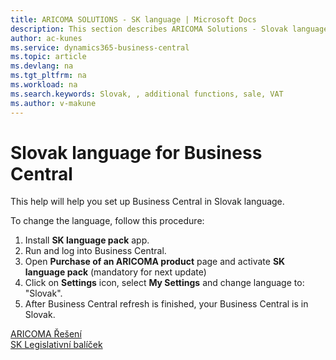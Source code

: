 ```yaml
---
title: ARICOMA SOLUTIONS - SK language | Microsoft Docs
description: This section describes ARICOMA Solutions - Slovak language
author: ac-kunes
ms.service: dynamics365-business-central
ms.topic: article
ms.devlang: na
ms.tgt_pltfrm: na
ms.workload: na
ms.search.keywords: Slovak, , additional functions, sale, VAT
ms.author: v-makune
---
```


# Slovak language for Business Central

This help will help you set up Business Central in Slovak language.

To change the language, follow this procedure:

1.	Install **SK language pack** app.
2.	Run and log into Business Central.
3.  Open **Purchase of an ARICOMA product** page and activate **SK language pack** (mandatory for next update)
4.	Click on **Settings** icon, select **My Settings** and change language to: "Slovak".
5.	After Business Central refresh is finished, your Business Central is in Slovak.


[ARICOMA Řešení](../index.md)  
[SK Legislativní balíček](ac-sk-legislative-pack.md)
